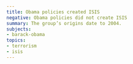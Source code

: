 ```yaml
---
title: Obama policies created ISIS
negative: Obama policies did not create ISIS
summary: The group’s origins date to 2004.
subjects:
- barack-obama
topics:
- terrorism
- isis
---
```

